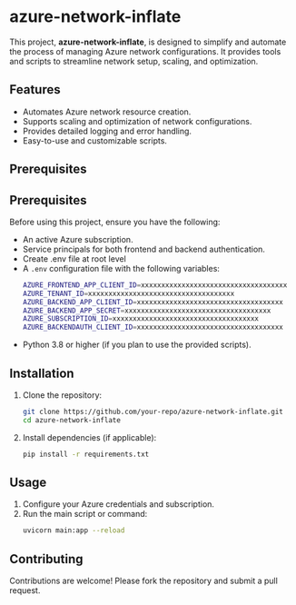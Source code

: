 # azure-network-inflate

This project, **azure-network-inflate**, is designed to simplify and automate the process of managing Azure network configurations. It provides tools and scripts to streamline network setup, scaling, and optimization.

## Features

- Automates Azure network resource creation.
- Supports scaling and optimization of network configurations.
- Provides detailed logging and error handling.
- Easy-to-use and customizable scripts.

## Prerequisites

## Prerequisites

Before using this project, ensure you have the following:

- An active Azure subscription.
- Service principals for both frontend and backend authentication.
- Create .env file at root level
- A `.env` configuration file with the following variables:
    ```bash
    AZURE_FRONTEND_APP_CLIENT_ID=xxxxxxxxxxxxxxxxxxxxxxxxxxxxxxxxxxxx
    AZURE_TENANT_ID=xxxxxxxxxxxxxxxxxxxxxxxxxxxxxxxxxxxx
    AZURE_BACKEND_APP_CLIENT_ID=xxxxxxxxxxxxxxxxxxxxxxxxxxxxxxxxxxxx
    AZURE_BACKEND_APP_SECRET=xxxxxxxxxxxxxxxxxxxxxxxxxxxxxxxxxxxx
    AZURE_SUBSCRIPTION_ID=xxxxxxxxxxxxxxxxxxxxxxxxxxxxxxxxxxxx
    AZURE_BACKENDAUTH_CLIENT_ID=xxxxxxxxxxxxxxxxxxxxxxxxxxxxxxxxxxxx
    ```
- Python 3.8 or higher (if you plan to use the provided scripts).


## Installation

1. Clone the repository:
    ```bash
    git clone https://github.com/your-repo/azure-network-inflate.git
    cd azure-network-inflate
    ```

2. Install dependencies (if applicable):
    ```bash
    pip install -r requirements.txt
    ```

## Usage

1. Configure your Azure credentials and subscription.
2. Run the main script or command:
    ```bash
    uvicorn main:app --reload
    ```

## Contributing

Contributions are welcome! Please fork the repository and submit a pull request.
